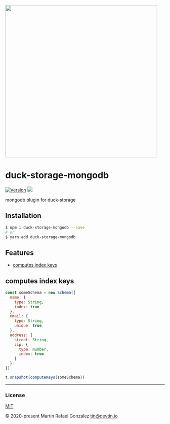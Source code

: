 <p><img width="480" src="https://repository-images.githubusercontent.com/284732527/2b28a880-d57b-11ea-9b43-283e2cdd605c"/></p>

<div><h1>duck-storage-mongodb</h1></div>

<p>
    <a href="https://www.npmjs.com/package/duck-storage-mongodb" target="_blank"><img src="https://img.shields.io/npm/v/duck-storage-mongodb.svg" alt="Version"></a>
<a href="http://opensource.org/licenses" target="_blank"><img src="http://img.shields.io/badge/License-MIT-brightgreen.svg"></a>
</p>

<p>
    mongodb plugin for duck-storage
</p>

## Installation

```sh
$ npm i duck-storage-mongodb --save
# or
$ yarn add duck-storage-mongodb
```

## Features

- [computes index keys](#computes-index-keys)


<a name="computes-index-keys"></a>

## computes index keys


```js
const someSchema = new Schema({
  name: {
    type: String,
    index: true
  },
  email: {
    type: String,
    unique: true
  },
  address: {
    street: String,
    zip: {
      type: Number,
      index: true
    }
  }
})

t.snapshot(computeKeys(someSchema))
```


* * *

### License

[MIT](https://opensource.org/licenses/MIT)

&copy; 2020-present Martin Rafael Gonzalez <tin@devtin.io>
